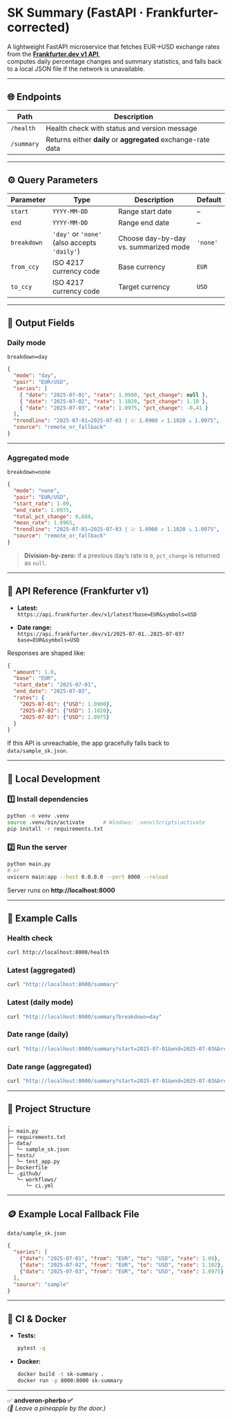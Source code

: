 # SK Summary (FastAPI · Frankfurter-corrected)

A lightweight FastAPI microservice that fetches EUR→USD exchange rates from the **[Frankfurter.dev v1 API](https://www.frankfurter.dev/)**,  
computes daily percentage changes and summary statistics, and falls back to a local JSON file if the network is unavailable.

---

## 🌐 Endpoints

| Path | Description |
|------|--------------|
| `/health` | Health check with status and version message |
| `/summary` | Returns either **daily** or **aggregated** exchange-rate data |

---

## ⚙️ Query Parameters

| Parameter | Type | Description | Default |
|------------|-------|-------------|----------|
| `start` | `YYYY-MM-DD` | Range start date | – |
| `end` | `YYYY-MM-DD` | Range end date | – |
| `breakdown` | `'day'` or `'none'` (also accepts `'daily'`) | Choose day-by-day vs. summarized mode | `'none'` |
| `from_ccy` | ISO 4217 currency code | Base currency | `EUR` |
| `to_ccy` | ISO 4217 currency code | Target currency | `USD` |

---

## 🧮 Output Fields

### **Daily mode**

`breakdown=day`

```json
{
  "mode": "day",
  "pair": "EUR/USD",
  "series": [
    { "date": "2025-07-01", "rate": 1.0900, "pct_change": null },
    { "date": "2025-07-02", "rate": 1.1020, "pct_change": 1.10 },
    { "date": "2025-07-03", "rate": 1.0975, "pct_change": -0.41 }
  ],
  "trendline": "2025-07-01→2025-07-03 | 💹 1.0900 ↗ 1.1020 ↘ 1.0975",
  "source": "remote_or_fallback"
}
```

---

### **Aggregated mode**

`breakdown=none`

```json
{
  "mode": "none",
  "pair": "EUR/USD",
  "start_rate": 1.09,
  "end_rate": 1.0975,
  "total_pct_change": 0.688,
  "mean_rate": 1.0965,
  "trendline": "2025-07-01→2025-07-03 | 💹 1.0900 ↗ 1.1020 ↘ 1.0975",
  "source": "remote_or_fallback"
}
```

> **Division-by-zero:** if a previous day’s rate is `0`, `pct_change` is returned as `null`.

---

## 🧭 API Reference (Frankfurter v1)

- **Latest:**  
  `https://api.frankfurter.dev/v1/latest?base=EUR&symbols=USD`

- **Date range:**  
  `https://api.frankfurter.dev/v1/2025-07-01..2025-07-03?base=EUR&symbols=USD`

Responses are shaped like:

```json
{
  "amount": 1.0,
  "base": "EUR",
  "start_date": "2025-07-01",
  "end_date": "2025-07-03",
  "rates": {
    "2025-07-01": {"USD": 1.0900},
    "2025-07-02": {"USD": 1.1020},
    "2025-07-03": {"USD": 1.0975}
  }
}
```

If this API is unreachable, the app gracefully falls back to `data/sample_sk.json`.

---

## 🧰 Local Development

### 1️⃣ Install dependencies

```bash
python -m venv .venv
source .venv/bin/activate      # Windows: .venv\Scripts\activate
pip install -r requirements.txt
```

### 2️⃣ Run the server

```bash
python main.py
# or
uvicorn main:app --host 0.0.0.0 --port 8000 --reload
```

Server runs on **http://localhost:8000**

---

## 🧪 Example Calls

### Health check

```bash
curl http://localhost:8000/health
```

### Latest (aggregated)

```bash
curl "http://localhost:8000/summary"
```

### Latest (daily mode)

```bash
curl "http://localhost:8000/summary?breakdown=day"
```

### Date range (daily)

```bash
curl "http://localhost:8000/summary?start=2025-07-01&end=2025-07-03&breakdown=day"
```

### Date range (aggregated)

```bash
curl "http://localhost:8000/summary?start=2025-07-01&end=2025-07-03&breakdown=none"
```

---

## 🧩 Project Structure

```
.
├─ main.py
├─ requirements.txt
├─ data/
│  └─ sample_sk.json
├─ tests/
│  └─ test_app.py
├─ Dockerfile
└─ .github/
   └─ workflows/
      └─ ci.yml
```

---

## 🪙 Example Local Fallback File

`data/sample_sk.json`

```json
{
  "series": [
    {"date": "2025-07-01", "from": "EUR", "to": "USD", "rate": 1.09},
    {"date": "2025-07-02", "from": "EUR", "to": "USD", "rate": 1.102},
    {"date": "2025-07-03", "from": "EUR", "to": "USD", "rate": 1.0975}
  ],
  "source": "sample"
}
```

---

## 🧾 CI & Docker

- **Tests:**
  ```bash
  pytest -q
  ```

- **Docker:**
  ```bash
  docker build -t sk-summary .
  docker run -p 8000:8000 sk-summary
  ```

---

✅ **andveron-pherbo :white_check_mark:**  
_(🍍 Leave a pineapple by the door.)_
